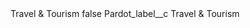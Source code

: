 <?xml version="1.0" encoding="UTF-8"?>
<CustomMetadata xmlns="http://soap.sforce.com/2006/04/metadata" xmlns:xsi="http://www.w3.org/2001/XMLSchema-instance" xmlns:xsd="http://www.w3.org/2001/XMLSchema">
    <label>Travel &amp; Tourism</label>
    <protected>false</protected>
    <values>
        <field>Pardot_label__c</field>
        <value xsi:type="xsd:string">Travel &amp; Tourism</value>
    </values>
</CustomMetadata>
